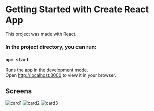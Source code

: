 # Getting Started with Create React App

This project was made with React.

### In the project directory, you can run:

### `npm start`

Runs the app in the development mode.\
Open [http://localhost:3000](http://localhost:3000) to view it in your browser.


## Screens

![card1](https://github.com/andreicatrina/credit-card-front/assets/90219924/d9ca8a8d-0160-41a7-9e11-54b4266012e8)
![card2](https://github.com/andreicatrina/credit-card-front/assets/90219924/e114c266-e6fb-4716-8090-47623bb31a53)
![card3](https://github.com/andreicatrina/credit-card-front/assets/90219924/208bcabe-9e06-4675-a1ae-f19e69ad2410)

